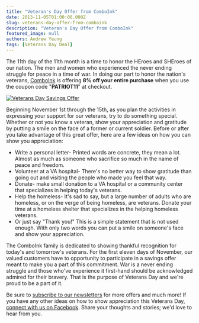 ```yaml
---
title: "Veteran's Day Offer from ComboInk"
date: 2013-11-05T01:00:00.000Z
slug: veterans-day-offer-from-comboink
description: "Veteran's Day Offer from ComboInk"
featured_image: null
authors: Andrew Yeung
tags: [Veterans Day Deal]
---
```


The 11th day of the 11th month is a time to honor the HEroes and SHEroes of our nation. The men and women who experienced the never ending struggle for peace in a time of war. In doing our part to honor the nation's veterans, [ComboInk](https://www.comboink.com/) is offering **8% off your entire purchase** when you use the coupon code "**PATRIOT11**" at checkout.

[![Veterans Day Savings Offer](/blog/images/facebook-template-veterans-day.jpg)](/blog/images/facebook-template-veterans-day.jpg)

Beginning November 1st through the 15th, as you plan the activities in expressing your support for our veterans, try to do something special. Whether or not you know a veteran, show your appreciation and gratitude by putting a smile on the face of a former or current soldier. Before or after you take advantage of this great offer, here are a few ideas on how you can show you appreciation:

* Write a personal letter- Printed words are concrete, they mean a lot. Almost as much as someone who sacrifice so much in the name of peace and freedom.
* Volunteer at a VA hospital- There's no better way to show gratitude than going out and visiting the people who made you feel that way.
* Donate- make small donation to a VA hospital or a community center that specializes in helping today's veterans.
* Help the homeless- It's sad to say, but a large number of adults who are homeless, or on the verge of being homeless, are veterans. Donate your time at a homeless shelter that specializes in the helping homeless veterans.
* Or just say "Thank you!" This is a simple statement that is not used enough. With only two words you can put a smile on someone's face and show your appreciation.

The ComboInk family is dedicated to showing thankful recognition for today's and tomorrow's veterans. For the first eleven days of November, our valued customers have to opportunity to participate in a savings offer meant to make you a part of this commitment. War is a never ending struggle and those who've experience it first-hand should be acknowledged admired for their bravery. That is the purpose of Veterans Day and we're proud to be a part of it.

Be sure to [subscribe to our newsletters](https://www.comboink.com/coupon) for more offers and much more! If you have any other ideas on how to show appreciation this Veterans Day, [connect with us on Facebook](https://www.facebook.com/comboink). Share your thoughts and stories; we'd love to hear from you.